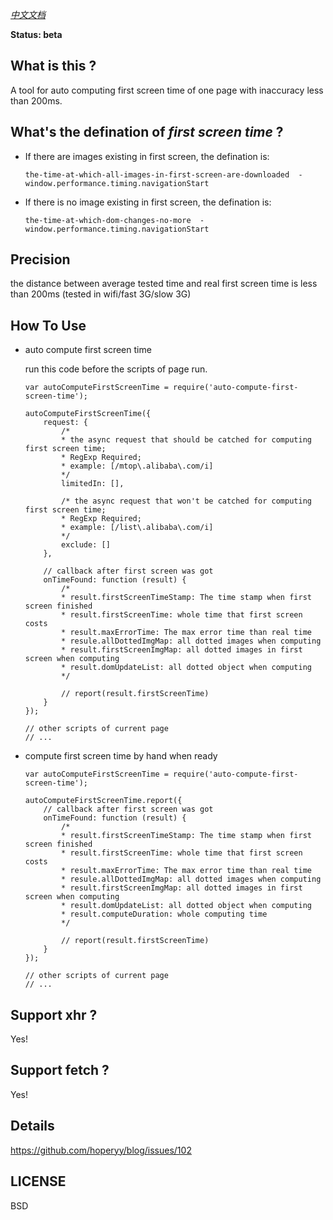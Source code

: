 *[中文文档](./README_zh.md)*

**Status: beta**

## What is this ?

A tool for auto computing first screen time of one page with inaccuracy less than 200ms.

## What's the defination of *first screen time* ?

+   If there are images existing in first screen, the defination is: 

    ```
    the-time-at-which-all-images-in-first-screen-are-downloaded  -  window.performance.timing.navigationStart
    ```

+   If there is no image existing in first screen, the defination is:

    ```
    the-time-at-which-dom-changes-no-more  -  window.performance.timing.navigationStart
    ```

## Precision

the distance between average tested time and real first screen time is less than 200ms (tested in wifi/fast 3G/slow 3G)

## How To Use

+   auto compute first screen time

    run this code before the scripts of page run.

    ```
    var autoComputeFirstScreenTime = require('auto-compute-first-screen-time');
    
    autoComputeFirstScreenTime({
        request: {
            /*
            * the async request that should be catched for computing first screen time;
            * RegExp Required;
            * example: [/mtop\.alibaba\.com/i]
            */
            limitedIn: [],

            /* the async request that won't be catched for computing first screen time;
            * RegExp Required;
            * example: [/list\.alibaba\.com/i]
            */
            exclude: []
        },

        // callback after first screen was got
        onTimeFound: function (result) {
            /* 
            * result.firstScreenTimeStamp: The time stamp when first screen finished
            * result.firstScreenTime: whole time that first screen costs
            * result.maxErrorTime: The max error time than real time
            * resule.allDottedImgMap: all dotted images when computing
            * result.firstScreenImgMap: all dotted images in first screen when computing
            * result.domUpdateList: all dotted object when computing
            */

            // report(result.firstScreenTime)
        }
    });

    // other scripts of current page
    // ...
    ```

+   compute first screen time by hand when ready

    ```
    var autoComputeFirstScreenTime = require('auto-compute-first-screen-time');

    autoComputeFirstScreenTime.report({
        // callback after first screen was got
        onTimeFound: function (result) {
            /* 
            * result.firstScreenTimeStamp: The time stamp when first screen finished
            * result.firstScreenTime: whole time that first screen costs
            * result.maxErrorTime: The max error time than real time
            * resule.allDottedImgMap: all dotted images when computing
            * result.firstScreenImgMap: all dotted images in first screen when computing
            * result.domUpdateList: all dotted object when computing
            * result.computeDuration: whole computing time
            */

            // report(result.firstScreenTime)
        }
    });

    // other scripts of current page
    // ...
    ```

## Support xhr ?

Yes!

## Support fetch ?

Yes!

## Details

https://github.com/hoperyy/blog/issues/102

## LICENSE

BSD
